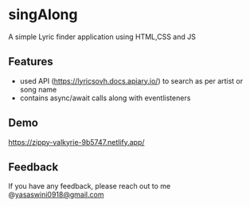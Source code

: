 # singAlong
A simple Lyric finder application using HTML,CSS and JS
## Features
- used API (https://lyricsovh.docs.apiary.io/) to search as per artist or song name
-  contains async/await calls along with eventlisteners
## Demo
https://zippy-valkyrie-9b5747.netlify.app/

## Feedback

If you have any feedback, please reach out to me @yasaswini0918@gmail.com
